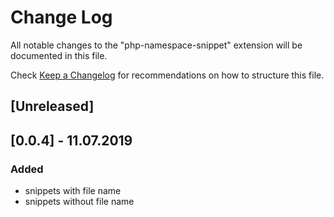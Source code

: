 # Change Log

All notable changes to the "php-namespace-snippet" extension will be documented in this file.

Check [Keep a Changelog](http://keepachangelog.com/) for recommendations on how to structure this file.

## [Unreleased]
## [0.0.4] - 11.07.2019
### Added
- snippets with file name 
- snippets without file name 